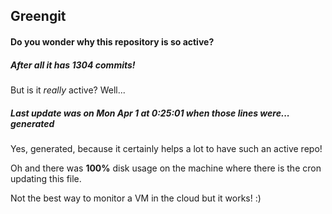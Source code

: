 ## Greengit

#### Do you wonder why this repository is so active?

##### After all it has 1304 commits!

But is it *really* active? Well...

##### Last update was on Mon Apr 1 at 0:25:01 when those lines were... generated

Yes, generated, because it certainly helps a lot to have such an active repo!

Oh and there was **100%** disk usage on the machine
where there is the cron updating this file.

Not the best way to monitor a VM in the cloud but it works! :)
